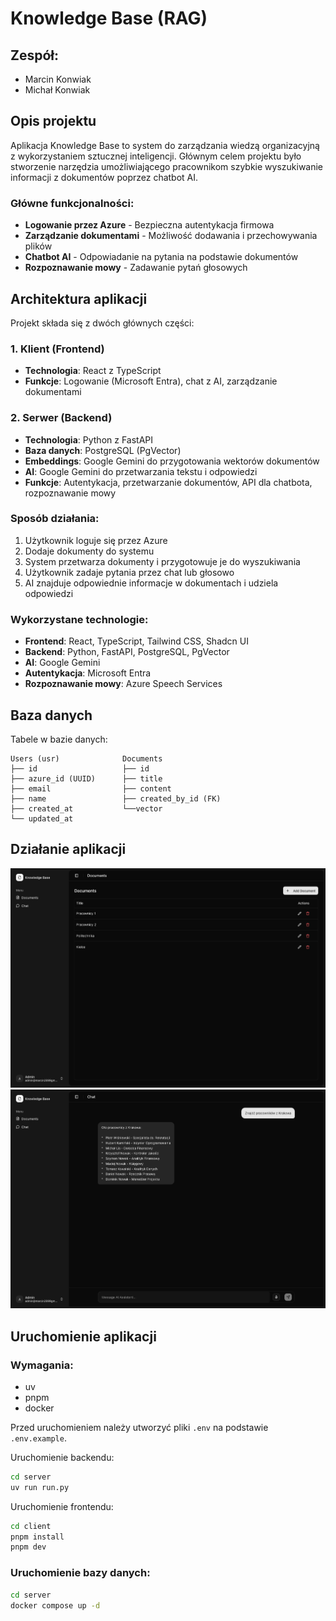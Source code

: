 # Knowledge Base (RAG)

## Zespół:
- Marcin Konwiak
- Michał Konwiak

## Opis projektu

Aplikacja Knowledge Base to system do zarządzania wiedzą organizacyjną z wykorzystaniem sztucznej inteligencji. Głównym celem projektu było stworzenie narzędzia umożliwiającego pracownikom szybkie wyszukiwanie informacji z dokumentów poprzez chatbot AI.

### Główne funkcjonalności:
- **Logowanie przez Azure** - Bezpieczna autentykacja firmowa
- **Zarządzanie dokumentami** - Możliwość dodawania i przechowywania plików
- **Chatbot AI** - Odpowiadanie na pytania na podstawie dokumentów
- **Rozpoznawanie mowy** - Zadawanie pytań głosowych

## Architektura aplikacji

Projekt składa się z dwóch głównych części:

### 1. Klient (Frontend)
- **Technologia**: React z TypeScript
- **Funkcje**: Logowanie (Microsoft Entra), chat z AI, zarządzanie dokumentami

### 2. Serwer (Backend) 
- **Technologia**: Python z FastAPI
- **Baza danych**: PostgreSQL (PgVector)
- **Embeddings**: Google Gemini do przygotowania wektorów dokumentów
- **AI**: Google Gemini do przetwarzania tekstu i odpowiedzi
- **Funkcje**: Autentykacja, przetwarzanie dokumentów, API dla chatbota, rozpoznawanie mowy

### Sposób działania:
1. Użytkownik loguje się przez Azure
2. Dodaje dokumenty do systemu 
3. System przetwarza dokumenty i przygotowuje je do wyszukiwania
4. Użytkownik zadaje pytania przez chat lub głosowo
5. AI znajduje odpowiednie informacje w dokumentach i udziela odpowiedzi

### Wykorzystane technologie:
- **Frontend**: React, TypeScript, Tailwind CSS, Shadcn UI
- **Backend**: Python, FastAPI, PostgreSQL, PgVector
- **AI**: Google Gemini
- **Autentykacja**: Microsoft Entra
- **Rozpoznawanie mowy**: Azure Speech Services

## Baza danych

Tabele w bazie danych:
```
Users (usr)              Documents
├── id                   ├── id
├── azure_id (UUID)      ├── title
├── email                ├── content
├── name                 ├── created_by_id (FK)
├── created_at           └──vector
└── updated_at           
```

## Działanie aplikacji

![Knowledge Base Screenshot](./screenshots/ss1.png)
![Knowledge Base Screenshot](./screenshots/ss2.png)

## Uruchomienie aplikacji

### Wymagania:
- uv
- pnpm
- docker

Przed uruchomieniem należy utworzyć pliki `.env` na podstawie `.env.example`.

Uruchomienie backendu:
```bash
cd server
uv run run.py
```

Uruchomienie frontendu:
```bash
cd client
pnpm install
pnpm dev
```

### Uruchomienie bazy danych:
```bash
cd server
docker compose up -d
```
